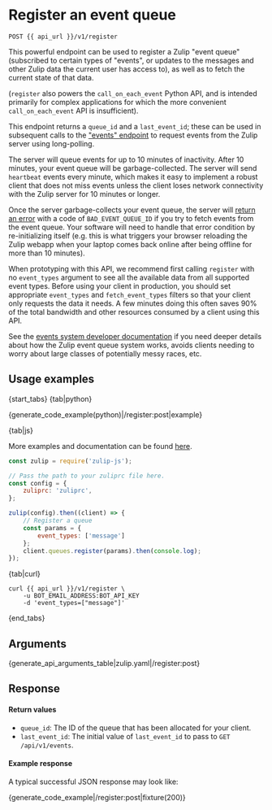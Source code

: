 # Register an event queue

`POST {{ api_url }}/v1/register`

This powerful endpoint can be used to register a Zulip "event queue"
(subscribed to certain types of "events", or updates to the messages
and other Zulip data the current user has access to), as well as to
fetch the current state of that data.

(`register` also powers the `call_on_each_event` Python API, and is
intended primarily for complex applications for which the more convenient
`call_on_each_event` API is insufficient).

This endpoint returns a `queue_id` and a `last_event_id`; these can be
used in subsequent calls to the
["events" endpoint](/api/get-events-from-queue) to request events from
the Zulip server using long-polling.

The server will queue events for up to 10 minutes of inactivity.
After 10 minutes, your event queue will be garbage-collected.  The
server will send `heartbeat` events every minute, which makes it easy
to implement a robust client that does not miss events unless the
client loses network connectivity with the Zulip server for 10 minutes
or longer.

Once the server garbage-collects your event queue, the server will
[return an error](/api/get-events-from-queue#bad_event_queue_id-errors)
with a code of `BAD_EVENT_QUEUE_ID` if you try to fetch events from
the event queue.  Your software will need to handle that error
condition by re-initializing itself (e.g. this is what triggers your
browser reloading the Zulip webapp when your laptop comes back online
after being offline for more than 10 minutes).

When prototyping with this API, we recommend first calling `register`
with no `event_types` argument to see all the available data from all
supported event types.  Before using your client in production, you
should set appropriate `event_types` and `fetch_event_types` filters
so that your client only requests the data it needs.  A few minutes
doing this often saves 90% of the total bandwidth and other resources
consumed by a client using this API.

See the
[events system developer documentation](https://zulip.readthedocs.io/en/latest/subsystems/events-system.html)
if you need deeper details about how the Zulip event queue system
works, avoids clients needing to worry about large classes of
potentially messy races, etc.

## Usage examples

{start_tabs}
{tab|python}

{generate_code_example(python)|/register:post|example}

{tab|js}

More examples and documentation can be found [here](https://github.com/zulip/zulip-js).
```js
const zulip = require('zulip-js');

// Pass the path to your zuliprc file here.
const config = {
    zuliprc: 'zuliprc',
};

zulip(config).then((client) => {
    // Register a queue
    const params = {
        event_types: ['message']
    };
    client.queues.register(params).then(console.log);
});

```

{tab|curl}

```
curl {{ api_url }}/v1/register \
    -u BOT_EMAIL_ADDRESS:BOT_API_KEY
    -d 'event_types=["message"]'
```

{end_tabs}

## Arguments

{generate_api_arguments_table|zulip.yaml|/register:post}

## Response

#### Return values

* `queue_id`: The ID of the queue that has been allocated for your client.
* `last_event_id`: The initial value of `last_event_id` to pass to
  `GET /api/v1/events`.

#### Example response

A typical successful JSON response may look like:

{generate_code_example|/register:post|fixture(200)}
